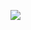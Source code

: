 [![](https://jitpack.io/v/zj565061763/compose-constraintlayout.svg)](https://jitpack.io/#zj565061763/compose-constraintlayout)